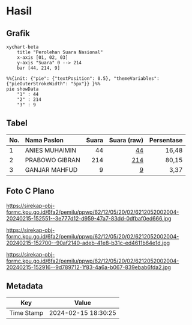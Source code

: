 # Hasil

## Grafik

```mermaid
xychart-beta
    title "Perolehan Suara Nasional"
    x-axis [01, 02, 03]
    y-axis "Suara" 0 --> 214
    bar [44, 214, 9]
```

```mermaid
%%{init: {"pie": {"textPosition": 0.5}, "themeVariables": {"pieOuterStrokeWidth": "5px"}} }%%
pie showData
    "1" : 44
    "2" : 214
    "3" : 9
```

## Tabel

| No. | Nama Paslon    | Suara | Suara (raw) | Persentase |
|:--- |:-------------- | -----:| -----------:| ----------:|
| 1   | ANIES MUHAIMIN | 44    | [44][p-1]   | 16,48      |
| 2   | PRABOWO GIBRAN | 214   | [214][p-2]  | 80,15      |
| 3   | GANJAR MAHFUD  | 9     | [9][p-3]    | 3,37       |


[p-1]: https://github.com/gigit-pemilu/pemilu-2024/blob/main/pilpres/hitung-suara/sub/62-kalimantan-tengah/sub/12-murung-raya/sub/05-sumber-barito/sub/2002-tumbang-masao/sub/004-tps/sub/paslon-1.txt
[p-2]: https://github.com/gigit-pemilu/pemilu-2024/blob/main/pilpres/hitung-suara/sub/62-kalimantan-tengah/sub/12-murung-raya/sub/05-sumber-barito/sub/2002-tumbang-masao/sub/004-tps/sub/paslon-2.txt
[p-3]: https://github.com/gigit-pemilu/pemilu-2024/blob/main/pilpres/hitung-suara/sub/62-kalimantan-tengah/sub/12-murung-raya/sub/05-sumber-barito/sub/2002-tumbang-masao/sub/004-tps/sub/paslon-3.txt

## Foto C Plano

https://sirekap-obj-formc.kpu.go.id/6fa2/pemilu/ppwp/62/12/05/20/02/6212052002004-20240215-152551--3e777d12-d959-47a7-83dd-0dfbaf0ed666.jpg

https://sirekap-obj-formc.kpu.go.id/6fa2/pemilu/ppwp/62/12/05/20/02/6212052002004-20240215-152700--90af2140-adeb-41e8-b31c-ed4611b64e1d.jpg

https://sirekap-obj-formc.kpu.go.id/6fa2/pemilu/ppwp/62/12/05/20/02/6212052002004-20240215-152916--9d789712-1f83-4a6a-b067-839ebab6fda2.jpg


## Metadata

| Key        | Value               |
| ---------- | ------------------- |
| Time Stamp | 2024-02-15 18:30:25 |



